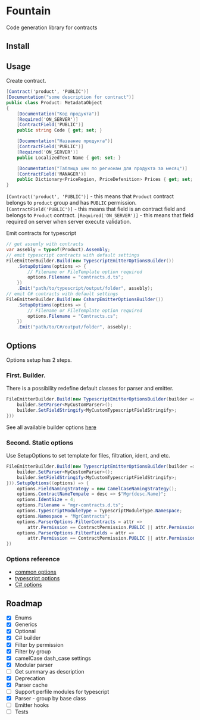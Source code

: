 # Fountain
Code generation library for contracts

## Install

## Usage
Create contract.
```C#
[Contract('product', 'PUBLIC')]
[Documentation("some description for contract")]
public class Product: MetadataObject
{
    [Documentation("Код продукта")]
    [Required('ON_SERVER')]
    [ContractField('PUBLIC')]
    public string Code { get; set; }

    [Documentation("Название продукта")]
    [ContractField('PUBLIC')]
    [Required('ON_SERVER')]
    public LocalizedText Name { get; set; }

    [Documentation("Таблица цен по регионам для продукта за месяц")]
    [ContractField('MANAGER')]
    public Dictionary<PriceRegion, PriceDefenition> Prices { get; set; }
}
``` 
`[Contract('product', 'PUBLIC')]` - this means that `Product` contract belongs to `product` group and has `PUBLIC` permission.
`[ContractField('PUBLIC')]` - this means that field is an contract field and belongs to `Product` contract.
`[Required('ON_SERVER')]` - this means that field required on server when server execute validation.

Emit contracts for typescript
```C#
// get assemly with contracts
var assebly = typeof(Product).Assembly;
// emit typescript contracts with default settings
FileEmitterBuilder.Build(new TypescriptEmitterOptionsBuilder())
    .SetupOptions(options => {
        // Filename or FileTemplate option required
        options.Filename = "contracts.d.ts";
    })
    .Emit("path/to/typescript/output/folder", assebly);
// emit C# contracts with default settings
FileEmitterBuilder.Build(new CsharpEmitterOptionsBuilder())
    .SetupOptions(options => {
        // Filename or FileTemplate option required
        options.Filename = "Contracts.cs";
    })
    .Emit("path/to/C#/output/folder", assebly);
```

## Options
Options setup has 2 steps.

### First. Builder. 
There is a possibility redefine default classes for parser and emitter.
```C#
FileEmitterBuilder.Build(new TypescriptEmitterOptionsBuilder(builder => {
    builder.SetParser<MyCustomParser>();
    builder.SetFieldStringify<MyCustomTypescriptFieldStringify>;
}))
```

See all available builder options [here](https://github.com/ITGlobal/Fountain/blob/master/src/Builder/IEmitterOptionsBuilderSetup.cs)

### Second. Static options
Use SetupOptions to set template for files, filtration, ident, and etc.
```C#
FileEmitterBuilder.Build(new TypescriptEmitterOptionsBuilder(builder => {
    builder.SetParser<MyCustomParser>();
    builder.SetFieldStringify<MyCustomTypescriptFieldStringify>;
})).SetupOptions((options) => {
    options.FieldNamingStrategy = new CamelCaseNamingStrategy();
    options.ContractNameTempate = desc => $"Mgr{desc.Name}";
    options.IdentSize = 4;
    options.Filename = "mgr-contracts.d.ts";
    options.TypescriptModuleType = TypescriptModuleType.Namespace;
    options.Namespace = "MgrContracts";
    options.ParserOptions.FilterContracts = attr =>
        attr.Permission == ContractPermission.PUBLIC || attr.Permission == ContractPermission.MANAGER;
    options.ParserOptions.FilterFields = attr =>
        attr.Permission == ContractPermission.PUBLIC || attr.Permission == ContractPermission.MANAGER;
})
```

### Options reference
* [common options](https://github.com/ITGlobal/Fountain/blob/master/src/Builder/IEmitterOptions.cs)
* [typescript options](https://github.com/ITGlobal/Fountain/blob/master/src/Builder/Typescript/TypescriptEmitterOptions.cs)
* [C# options](https://github.com/ITGlobal/Fountain/blob/master/src/Builder/Csharp/CsharpEmitterOptions.cs)


## Roadmap
* [x] Enums
* [x] Generics
* [x] Optional
* [x] C# builder
* [x] Filter by permission
* [x] Filter by group
* [x] camelCase dash_case settings
* [x] Modular parser
* [ ] Get summary as description
* [x] Deprecation
* [x] Parser cache
* [ ] Support perfile modules for typescript
* [x] Parser - group by base class
* [ ] Emitter hooks
* [ ] Tests
